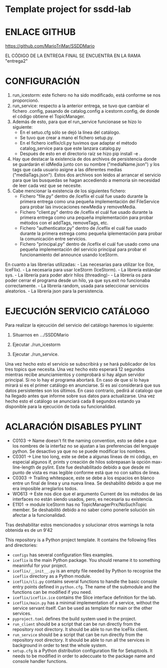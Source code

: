 # Template project for ssdd-lab

# ENLACE GITHUB
https://github.com/MarioTriMar/SSDDMario

EL CÓDIGO DE LA ENTREGA FINAL SE ENCUENTRA EN LA RAMA "entrega2"

# CONFIGURACIÓN 
1. run_icestorm: este fichero no ha sido modificado, está conforme se nos proporcionó.
2. run_service: respecto a la anterior entrega, se tuvo que cambiar el fichero .config, pasando de catalog.config a icestorm.config, de donde
el código obtiene  el TopicManager.
3. Además de esto, para que el run_service funcionase se hizo lo siguiente:
    - En el setuo.cfg sólo se dejó la línea del catálogo.
    - Se tuvo que crear a mano el fichero setup.py.
    - En el fichero iceflix/cli.py tuvimos que adaptar el método catalog_service para que este lanzara catalog.py
    - Después de esto en el directorio raíz se hizo pip install -e .
4. Hay que destacar la existencia de dos archivos de persistencia donde se guardarán el idMedia junto con su nombre ("mediaName.json") y los tags que cada usuario asigne a las diferentes medias ("mediaTags.json"). Estos dos archivos son leidos al arrancar el servicio para que las busquedas se hagan accediendo a memoria sin necesidad de leer cada vez 
que se necesite.
5. Cabe mencionar la existencia de los siguientes fichero:
    - Fichero "file.py" dentro de /iceflix el cuál fue usado durante la primera entrega como una  pequeña implementación del FileService para probar las invocaciones newMedia y removeMedia.
    - Fichero "client.py" dentro de /iceflix el cuál fue usado durante la primera entrega como una pequeña implementación para probar métodos con el addTags, removeTags, etc.
    - Fichero "authenticator.py" dentro de /iceflix el cuál fue usado durante la primera estrega como pequeña iplementación para probar la comunicación entre servicios.
    - Fichero "principal.py" dentro de /iceflix el cuál fue usado como una pequeña implementación del servicio principal para probar el funcionamiento del announce usando IceStorm.

En cuanto a las librerias utilizadas: 
    - Las necesarias para utilizar Ice (Ice, IceFlix).
    - La necesaria para usar IceStorm (IceStorm).
    - La librería estándar sys.
    - La librería para poder abrir hilos (threading)-
    - La librería os para poder cerrar el programa desde un hilo, ya que sys.exit no funcionaba correctamente. 
    - La librería random, usada para seleccionar servicios aleatorios.
    - La librería json para la persistencia.
# EJECUCIÓN SERVICIO CATÁLOGO
Para realizar la ejecución del servicio del catálogo haremos lo siguiente:

1. Situarnos en .../SSDDMario

2. Ejecutar ./run_icestorm

3. Ejecutar ./run_service. 

Una vez hecho esto el servicio se subscribirá y se hará publicador de los tres topics que necesita. Una vez hecho esto esperará 12 segundos mientras recibe anunciamientos y comprobará si hay algun servidor principal. Si no lo hay el programa abortará. En caso de que sí lo haya mirará si es el primer catálogo en anunciarse. Si es así considerará que sus datos persistentes son los últimos. En caso contrario, pedirá al catalogo que ha llegado antes que informe sobre sus datos para actualizarse.
Una vez hecho esto el catálogo se anunciará cada 8 segundos estando ya disponible para la ejecución de toda su funcionalidad.


# ACLARACIÓN DISABLES PYLINT
- C0103 -> Name doesn't fit the naming convention, esto se debe a que los nombres de la interfaz no se ajustan a las preferencias del lenguaje python. Se desactivo ya que no se puede modificar los nombres.
- C0301 -> Line too long, este se debe a algunas líneas de mi código, en especial algunos if, prints y creación de hilos sobrepasan la opción max-line-length de pylint. Este fue deshabilitado debido a que desde mi punto de vista es mas legible conforme está que no con saltos de linea.
- C0303 -> Trailing whitespace, este se debe a los espacios en blanco entre un final de linea y una nueva linea. Se deshabilitó debido a que me era imposible arreglarlos todos.
- WO613 -> Este nos dice que el argumento Current de los métodos de las interfaces no están siendo usados, pero, es necesaria su existencia.
- E1101 -> module IceStorm has no TopicManagerPrx/NoSuchTopic member. Se deshabilitó debido a no saber como ponerle solución sin afectar a la funcionalidad.

Tras deshabilitar estos mencionados y solucionar otros warnings la nota obtenida es de un 9'42


This repository is a Python project template.
It contains the following files and directories:

- `configs` has several configuration files examples.
- `iceflix` is the main Python package.
  You should rename it to something meaninful for your project.
- `iceflix/__init__.py` is an empty file needed by Python to
  recognise the `iceflix` directory as a Python module.
- `iceflix/cli.py` contains several functions to handle the basic console entry points
  defined in `python.cfg`.
  The name of the submodule and the functions can be modified if you need.
- `iceflix/iceflix.ice` contains the Slice interface definition for the lab.
- `iceflix/main.py` has a minimal implementation of a service,
  without the service servant itself.
  Can be used as template for main or the other services.
- `pyproject.toml` defines the build system used in the project.
- `run_client` should be a script that can be run directly from the
  repository root directory. It should be able to run the IceFlix
  client.
- `run_service` should be a script that can be run directly from the
  repository root directory. It should be able to run all the services
  in background in order to test the whole system.
- `setup.cfg` is a Python distribution configuration file for Setuptools.
  It needs to be modified in order to adeccuate to the package name and
  console handler functions.
